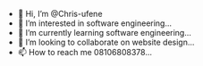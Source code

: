- 👋 Hi, I’m @Chris-ufene
- 👀 I’m interested in software engineering...
- 🌱 I’m currently learning software engineering...
- 💞️ I’m looking to collaborate on website design...
- 📫 How to reach me 08106808378...

<!---
Chris-ufene/Chris-ufene is a ✨ special ✨ repository because its `README.md` (this file) appears on your GitHub profile.
You can click the Preview link to take a look at your changes.
--->
